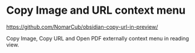 # Copy Image and URL context menu

https://github.com/NomarCub/obsidian-copy-url-in-preview/

Copy Image, Copy URL and Open PDF externally context menu in reading view.
